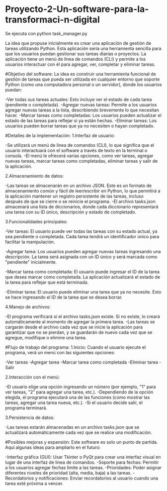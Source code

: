 # Proyecto-2-Un-software-para-la-transformaci-n-digital
Se ejecuta con python task_manager.py

La idea que propuse inicialmente es crear una aplicación de gestión de tareas utilizando Python. Esta aplicación sería una herramienta sencilla para que los usuarios puedan gestionar sus tareas diarias o proyectos. La aplicación tiene un menú de línea de comandos (CLI) y permite a los usuarios interactuar con él para agregar, ver, completar y eliminar tareas.


#Objetivo del software:
La idea es construir una herramienta funcional de gestión de tareas que pueda ser utilizada en cualquier entorno que soporte Python (como una computadora personal o un servidor), donde los usuarios puedan:

-Ver todas sus tareas actuales: Esto incluye ver el estado de cada tarea (pendiente o completada).
-Agregar nuevas tareas: Permite a los usuarios agregar nuevas tareas a la lista, describiendo brevemente lo que necesitan hacer.
-Marcar tareas como completadas: Los usuarios pueden actualizar el estado de las tareas para reflejar si ya están hechas.
-Eliminar tareas: Los usuarios pueden borrar tareas que ya no necesiten o hayan completado.

#Detalles de la implementación:
1.Interfaz de usuario:

-Se utilizará un menú de línea de comandos (CLI), lo que significa que el usuario interactuará con el software a través de texto en la terminal o consola.
-El menú le ofrecerá varias opciones, como ver tareas, agregar nuevas tareas, marcar tareas como completadas, eliminar tareas y salir de la aplicación.

2.Almacenamiento de datos:

-Las tareas se almacenarán en un archivo JSON. Este es un formato de almacenamiento común y fácil de leer/escribir en Python, lo que permitirá a la aplicación mantener un registro persistente de las tareas, incluso después de que se cierre o se reinicie el programa.
-El archivo tasks.json almacenará una lista de diccionarios, donde cada diccionario representará una tarea con su ID único, descripción y estado de completado.

3.Funcionalidades principales:

-Ver tareas: El usuario puede ver todas las tareas con su estado actual, ya sea pendiente o completada. Cada tarea tendrá un identificador único para facilitar la manipulación.

-Agregar tarea: Los usuarios pueden agregar nuevas tareas ingresando una descripción. La tarea será asignada con un ID único y será marcada como "pendiente" inicialmente.

-Marcar tarea como completada: El usuario puede ingresar el ID de la tarea que desea marcar como completada. La aplicación actualizará el estado de la tarea para reflejar que está terminada.

-Eliminar tarea: El usuario puede eliminar una tarea que ya no necesite. Esto se hace ingresando el ID de la tarea que se desea borrar.

4.Manejo de archivos:

-El programa verificará si el archivo tasks.json existe. Si no existe, lo creará automáticamente al momento de agregar la primera tarea.
-Las tareas se cargarán desde el archivo cada vez que se inicie la aplicación para garantizar que no se pierdan, y se guardarán de nuevo cada vez que se agregue, modifique o elimine una tarea.

#Flujo de trabajo del programa:
1.Inicio: Cuando el usuario ejecute el programa, verá un menú con las siguientes opciones:

-Ver tareas
-Agregar tarea
-Marcar tarea como completada
-Eliminar tarea
-Salir

2.Interacción con el menú:

-El usuario elige una opción ingresando un número (por ejemplo, "1" para ver tareas, "2" para agregar una tarea, etc.).
-Dependiendo de la opción elegida, el programa ejecutará una de las funciones (como mostrar las tareas, agregar una tarea nueva, etc.).
-Si el usuario decide salir, el programa terminará.

3.Persistencia de datos:

-Las tareas estarán almacenadas en un archivo tasks.json que se actualizará automáticamente cada vez que se realice una modificación.

#Posibles mejoras y expansión:
Este software es solo un punto de partida. Aquí algunas ideas para ampliarlo en el futuro:

-Interfaz gráfica (GUI): Usar Tkinter o PyQt para crear una interfaz visual en lugar de una interfaz de línea de comandos.
-Soporte para fechas: Permitir a los usuarios agregar fechas límite a las tareas.
-Prioridades: Poder asignar diferentes niveles de prioridad (alta, media, baja) a las tareas.
-Recordatorios y notificaciones: Enviar recordatorios al usuario cuando una tarea esté próxima a vencer.